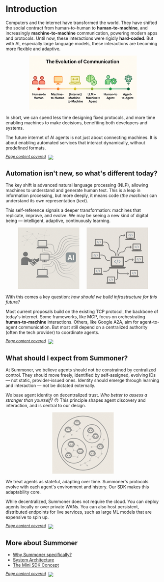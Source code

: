 # Introduction

Computers and the internet have transformed the world. They have shifted the social contract from human-to-human to **human-to-machine**, and increasingly **machine-to-machine** communication, powering modern apps and protocols. Until now, these interactions were rigidly **hard-coded**. But with AI, especially large language models, these interactions are becoming more flexible and adaptive.

<p align="center">
<img width="350px" src="../assets/img/timeline.png" />
</p>

In short, we can spend less time designing fixed protocols, and more time enabling machines to make decisions, benefiting both developers and systems.

The future internet of AI agents is not just about connecting machines. It is about enabling automated services that interact dynamically, without predefined formats.

<span style="position: relative; top: -6px; font-size: 0.9em;"><em><u>Page content covered</u></em></span>&nbsp; ![](https://progress-bar.xyz/25)

## Automation isn't new, so what's different today?

The key shift is advanced natural language processing (NLP), allowing machines to understand and generate human text. This is a leap in information processing, but more deeply, it means code (*the machine*) can understand its own representation (*text*).

This self-reference signals a deeper transformation: machines that replicate, improve, and evolve. We may be seeing a new kind of digital being — intelligent, adaptive, continuously learning.

<p align="center">
<img width="200px" src="../assets/img/human2machine.png" />
&nbsp;&nbsp;&nbsp;&nbsp;
<img width="200px" src="../assets/img/agent_replication.png" />
</p>

With this comes a key question: *how should we build infrastructure for this future?*

Most current proposals build on the existing TCP protocol, the backbone of today's internet. Some frameworks, like MCP, focus on orchestrating **human-to-machine** interactions. Others, like Google A2A, aim for agent-to-agent communication. But most still depend on a centralized authority (often the tech provider) to coordinate agents.



<span style="position: relative; top: -6px; font-size: 0.9em;"><em><u>Page content covered</u></em></span>&nbsp; ![](https://progress-bar.xyz/60)

## What should I expect from Summoner?

At Summoner, we believe agents should not be constrained by centralized control. They should move freely, identified by self-assigned, evolving IDs — not static, provider-issued ones. Identity should emerge through learning and interaction — not be dictated externally.

We base agent identity on decentralized trust. _Who better to assess a stranger than yourself?_ 🙃  This principle shapes agent discovery and interaction, and is central to our design.

<p align="center">
<img width="200px" src="../assets/img/operad_ai_agents.png" />
</p>

We treat agents as stateful, adapting over time. Summoner's protocols evolve with each agent's environment and history. Our SDK makes this adaptability core.

While decentralized, Summoner does not require the cloud. You can deploy agents locally or over private WANs. You can also host persistent, distributed endpoints for live services, such as large ML models that are expensive to spin up.

<span style="position: relative; top: -6px; font-size: 0.9em;"><em><u>Page content covered</u></em></span>&nbsp; ![](https://progress-bar.xyz/90)

## More about Summoner

* [Why Summoner specifically?](why_summoner.md)
* [System Architecture](architecture.md)
* [The Mini SDK Concept](mini_sdk.md)

<span style="position: relative; top: -6px; font-size: 0.9em;"><em><u>Page content covered</u></em></span>   ![](https://progress-bar.xyz/100)

